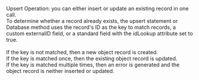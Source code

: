 Upsert Operation: you can either insert or update an existing record in one call.<br/>
To determine whether a record already exists, the upsert statement or Database method uses the record's ID as the key to match records, a custom externalID field, or a standard field with the idLookup attribute set to true.<br/>
<br/>
If the key is not matched, then a new object record is created.<br/>
If the key is matched once, then the existing object record is updated.<br/>
If the key is matched multiple times, then an error is generated and the object record is neither inserted or updated.<br/>
